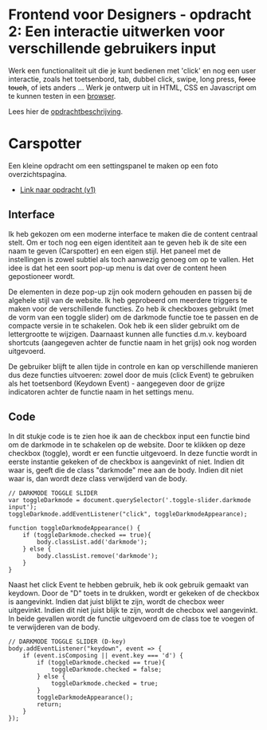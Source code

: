 # Frontend voor Designers - opdracht 2: Een interactie uitwerken voor verschillende gebruikers input

Werk een functionaliteit uit die je kunt bedienen met 'click' en nog een user interactie, zoals het toetsenbord, tab, dubbel click, swipe, long press, <del>force touch</del>, of iets anders ... Werk je ontwerp uit in HTML, CSS en Javascript om te kunnen testen in een [browser](https://en.m.wikipedia.org/wiki/List_of_web_browsers).

Lees hier de [opdrachtbeschrijving](./opdrachtbeschrijving.md).


# Carspotter
Een kleine opdracht om een settingspanel te maken op een foto overzichtspagina.
<ul>
  <li>
    <a href="https://rowin2507.github.io/frontend-voor-designers-2021/opdracht2/v1/" target="_blank">Link naar opdracht (v1)</a>
  </li>
</ul>

## Interface
Ik heb gekozen om een moderne interface te maken die de content centraal stelt. Om er toch nog een eigen identiteit aan te geven heb ik de site een naam te geven (Carspotter) en een eigen stijl. Het paneel met de instellingen is zowel subtiel als toch aanwezig genoeg om op te vallen. Het idee is dat het een soort pop-up menu is dat over de content heen gepostioneer wordt.

De elementen in deze pop-up zijn ook modern gehouden en passen bij de algehele stijl van de website. Ik heb geprobeerd om meerdere triggers te maken voor de verschillende functies. Zo heb ik checkboxes gebruikt (met de vorm van een toggle slider) om de darkmode functie toe te passen en de compacte versie in te schakelen. Ook heb ik een slider gebruikt om de lettergrootte te wijzigen. Daarnaast kunnen alle functies d.m.v. keyboard shortcuts (aangegeven achter de functie naam in het grijs) ook nog worden uitgevoerd.

De gebruiker blijft te allen tijde in controle en kan op verschillende manieren dus deze functies uitvoeren: zowel door de muis (click Event) te gebruiken als het toetsenbord (Keydown Event) - aangegeven door de grijze indicatoren achter de functie naam in het settings menu. 

## Code
In dit stukje code is te zien hoe ik aan de checkbox input een functie bind om de darkmode in te schakelen op de website. Door te klikken op deze checkbox (toggle), wordt er een functie uitgevoerd. In deze functie wordt in eerste instantie gekeken of de checkbox is aangevinkt of niet. Indien dit waar is, geeft die de class "darkmode" mee aan de body. Indien dit niet waar is, dan wordt deze class verwijderd van de body.

```
// DARKMODE TOGGLE SLIDER
var toggleDarkmode = document.querySelector('.toggle-slider.darkmode input');
toggleDarkmode.addEventListener("click", toggleDarkmodeAppearance);

function toggleDarkmodeAppearance() {
    if (toggleDarkmode.checked == true){
        body.classList.add('darkmode');
    } else {
        body.classList.remove('darkmode');
    }
}
```

Naast het click Event te hebben gebruik, heb ik ook gebruik gemaakt van keydown. Door de "D" toets in te drukken, wordt er gekeken of de checkbox is aangevinkt. Indien dat juist blijkt te zijn, wordt de checbox weer uitgevinkt. Indien dit niet juist blijk te zijn, wordt de checbox wel aangevinkt. In beide gevallen wordt de functie uitgevoerd om de class toe te voegen of te verwijderen van de body.

```
// DARKMODE TOGGLE SLIDER (D-key)
body.addEventListener("keydown", event => {
    if (event.isComposing || event.key === 'd') {
        if (toggleDarkmode.checked == true){
            toggleDarkmode.checked = false;
        } else {
            toggleDarkmode.checked = true;
        }
        toggleDarkmodeAppearance();
        return;
    }
});
```
